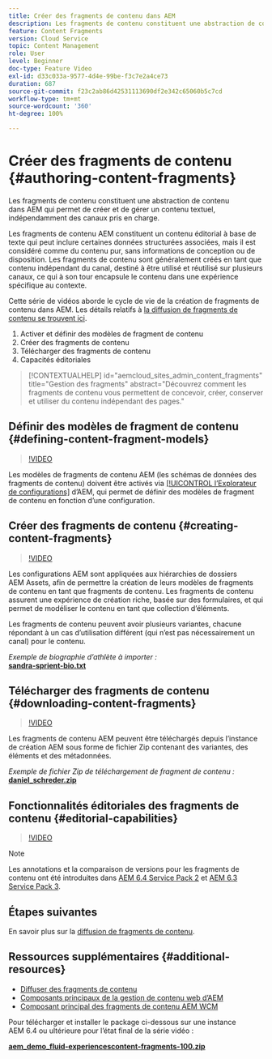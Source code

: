 ```yaml
---
title: Créer des fragments de contenu dans AEM
description: Les fragments de contenu constituent une abstraction de contenu dans AEM qui permet de créer et de gérer un contenu textuel, indépendamment des canaux pris en charge.
feature: Content Fragments
version: Cloud Service
topic: Content Management
role: User
level: Beginner
doc-type: Feature Video
exl-id: d33c033a-9577-4d4e-99be-f3c7e2a4ce73
duration: 687
source-git-commit: f23c2ab86d42531113690df2e342c65060b5c7cd
workflow-type: tm+mt
source-wordcount: '360'
ht-degree: 100%

---
```


# Créer des fragments de contenu {#authoring-content-fragments}

Les fragments de contenu constituent une abstraction de contenu dans AEM qui permet de créer et de gérer un contenu textuel, indépendamment des canaux pris en charge.

Les fragments de contenu AEM constituent un contenu éditorial à base de texte qui peut inclure certaines données structurées associées, mais il est considéré comme du contenu pur, sans informations de conception ou de disposition. Les fragments de contenu sont généralement créés en tant que contenu indépendant du canal, destiné à être utilisé et réutilisé sur plusieurs canaux, ce qui à son tour encapsule le contenu dans une expérience spécifique au contexte.

Cette série de vidéos aborde le cycle de vie de la création de fragments de contenu dans AEM. Les détails relatifs à [la diffusion de fragments de contenu se trouvent ici](content-fragments-delivery-feature-video-use.md).

1. Activer et définir des modèles de fragment de contenu
2. Créer des fragments de contenu
3. Télécharger des fragments de contenu
4. Capacités éditoriales

>[!CONTEXTUALHELP]
>id="aemcloud_sites_admin_content_fragments"
>title="Gestion des fragments"
>abstract="Découvrez comment les fragments de contenu vous permettent de concevoir, créer, conserver et utiliser du contenu indépendant des pages."

## Définir des modèles de fragment de contenu {#defining-content-fragment-models}

>[!VIDEO](https://video.tv.adobe.com/v/22452?quality=12&learn=on)

Les modèles de fragments de contenu AEM (les schémas de données des fragments de contenu) doivent être activés via [[!UICONTROL l’Explorateur de configurations]](https://experienceleague.adobe.com/docs/experience-manager-cloud-service/implementing/developing/configurations.html?lang=fr) d’AEM, qui permet de définir des modèles de fragment de contenu en fonction d’une configuration.

## Créer des fragments de contenu {#creating-content-fragments}

>[!VIDEO](https://video.tv.adobe.com/v/22451?quality=12&learn=on)

Les configurations AEM sont appliquées aux hiérarchies de dossiers AEM Assets, afin de permettre la création de leurs modèles de fragments de contenu en tant que fragments de contenu. Les fragments de contenu assurent une expérience de création riche, basée sur des formulaires, et qui permet de modéliser le contenu en tant que collection d’éléments.

Les fragments de contenu peuvent avoir plusieurs variantes, chacune répondant à un cas d’utilisation différent (qui n’est pas nécessairement un canal) pour le contenu.

*Exemple de biographie d’athlète à importer :*\
**[sandra-sprient-bio.txt](assets/sandra-sprient-bio.txt)**

## Télécharger des fragments de contenu {#downloading-content-fragments}

>[!VIDEO](https://video.tv.adobe.com/v/22450?quality=12&learn=on)

Les fragments de contenu AEM peuvent être téléchargés depuis l’instance de création AEM sous forme de fichier Zip contenant des variantes, des éléments et des métadonnées.

*Exemple de fichier Zip de téléchargement de fragment de contenu :*\
**[daniel_schreder.zip](assets/daniel_schreder.zip)**

## Fonctionnalités éditoriales des fragments de contenu {#editorial-capabilities}

>[!VIDEO](https://video.tv.adobe.com/v/25891?quality=12&learn=on)

>[!NOTE]
>
> Les annotations et la comparaison de versions pour les fragments de contenu ont été introduites dans [AEM 6.4 Service Pack 2](https://helpx.adobe.com/fr/experience-manager/aem-releases-updates.html) et [AEM 6.3 Service Pack 3](https://helpx.adobe.com/fr/experience-manager/6-3/release-notes/sp3-release-notes.html).

## Étapes suivantes

En savoir plus sur la [diffusion de fragments de contenu](content-fragments-delivery-feature-video-use.md).

## Ressources supplémentaires {#additional-resources}

* [Diffuser des fragments de contenu](content-fragments-delivery-feature-video-use.md)
* [Composants principaux de la gestion de contenu web d’AEM](https://experienceleague.adobe.com/docs/experience-manager-core-components/using/introduction.html?lang=fr)
* [Composant principal des fragments de contenu AEM WCM](https://experienceleague.adobe.com/docs/experience-manager-core-components/using/components/content-fragment-component.html?lang=fr)

Pour télécharger et installer le package ci-dessous sur une instance AEM 6.4 ou ultérieure pour l’état final de la série vidéo :

**[aem_demo_fluid-experiencescontent-fragments-100.zip](assets/aem_demo_fluid-experiencescontent-fragments-100.zip)**
